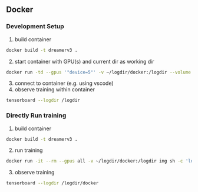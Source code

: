 ## Docker 

### Development Setup

1. build container
 ```bash
docker build -t dreamerv3 .
```
2. start container with GPU(s) and current dir as working dir
```bash
docker run -td --gpus '"device=5"' -v ~/logdir/docker:/logdir --volume "$(pwd)":/app/ dreamerv3
```
3. connect to container (e.g. using vscode)
4. observe training within container
```bash
tensorboard --logdir /logdir
```

### Directly Run training
1. build container
 ```bash
docker build -t dreamerv3 .
```
2. run training
```bash
docker run -it --rm --gpus all -v ~/logdir/docker:/logdir img sh -c 'ldconfig; sh dreamerv3/embodied/scripts/xvfb_run.sh python dreamerv3/dreamerv3/main.py --logdir "/logdir/{timestamp}" --configs atari --task atari_pong'
```
3. observe training
```bash
tensorboard --logdir /logdir/docker
```